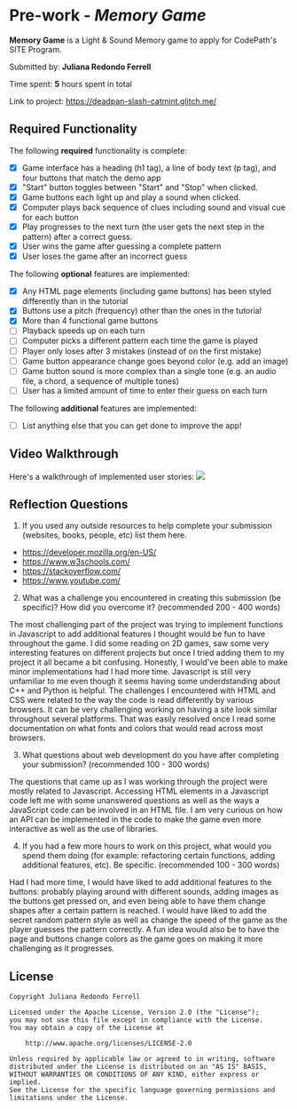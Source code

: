 # Pre-work - *Memory Game*

**Memory Game** is a Light & Sound Memory game to apply for CodePath's SITE Program. 

Submitted by: **Juliana Redondo Ferrell**

Time spent: **5** hours spent in total

Link to project: https://deadpan-slash-catmint.glitch.me/

## Required Functionality

The following **required** functionality is complete:

* [x] Game interface has a heading (h1 tag), a line of body text (p tag), and four buttons that match the demo app
* [x] "Start" button toggles between "Start" and "Stop" when clicked. 
* [x] Game buttons each light up and play a sound when clicked. 
* [x] Computer plays back sequence of clues including sound and visual cue for each button
* [x] Play progresses to the next turn (the user gets the next step in the pattern) after a correct guess. 
* [x] User wins the game after guessing a complete pattern
* [x] User loses the game after an incorrect guess

The following **optional** features are implemented:

* [x] Any HTML page elements (including game buttons) has been styled differently than in the tutorial
* [x] Buttons use a pitch (frequency) other than the ones in the tutorial
* [x] More than 4 functional game buttons
* [ ] Playback speeds up on each turn
* [ ] Computer picks a different pattern each time the game is played
* [ ] Player only loses after 3 mistakes (instead of on the first mistake)
* [ ] Game button appearance change goes beyond color (e.g. add an image)
* [ ] Game button sound is more complex than a single tone (e.g. an audio file, a chord, a sequence of multiple tones)
* [ ] User has a limited amount of time to enter their guess on each turn

The following **additional** features are implemented:

- [ ] List anything else that you can get done to improve the app!

## Video Walkthrough

Here's a walkthrough of implemented user stories:
![](http://g.recordit.co/Jf5TYI8JaN.gif)


## Reflection Questions
1. If you used any outside resources to help complete your submission (websites, books, people, etc) list them here. 
- https://developer.mozilla.org/en-US/
- https://www.w3schools.com/
- https://stackoverflow.com/
- https://www.youtube.com/

2. What was a challenge you encountered in creating this submission (be specific)? How did you overcome it? (recommended 200 - 400 words) 

The most challenging part of the project was trying to implement functions in Javascript to add additional features I thought would be fun to have throughout the game. I did some reading on 2D games, saw some very interesting features on different projects but once I tried adding them to my project it all became a bit confusing. Honestly, I would've been able to make minor implementations had I had more time. Javascript is still very unfamiliar to me even though it seems having some underdstanding about C++ and Python is helpful. 
The challenges I encountered with HTML and CSS were related to the way the code is read differently by various browsers. It can be very challenging working on having a site look similar throughout several platforms. That was easily resolved once I read some documentation on what fonts and colors that would read across most browsers.


3. What questions about web development do you have after completing your submission? (recommended 100 - 300 words) 

The questions that came up as I was working through the project were mostly related to Javascript. Accessing HTML elements in a Javascript code left me with some unanswered questions as well as the ways a JavaScript code can be involved in an HTML file. I am very curious on how an API can be implemented in the code to make the game even more interactive as well as the use of libraries. 




4. If you had a few more hours to work on this project, what would you spend them doing (for example: refactoring certain functions, adding additional features, etc). Be specific. (recommended 100 - 300 words) 

Had I had more time, I would have liked to add additional features to the buttons: probably playing around with different sounds, adding images as the buttons get pressed on, and even being able to have them change shapes after a certain pattern is reached. I would have liked to add the secret random pattern style as well as change the speed of the game as the player guesses the pattern correctly. A fun idea would also be to have the page and buttons change colors as the game goes on making it more challenging as it progresses.



## License

    Copyright Juliana Redondo Ferrell

    Licensed under the Apache License, Version 2.0 (the "License");
    you may not use this file except in compliance with the License.
    You may obtain a copy of the License at

        http://www.apache.org/licenses/LICENSE-2.0

    Unless required by applicable law or agreed to in writing, software
    distributed under the License is distributed on an "AS IS" BASIS,
    WITHOUT WARRANTIES OR CONDITIONS OF ANY KIND, either express or implied.
    See the License for the specific language governing permissions and
    limitations under the License.
